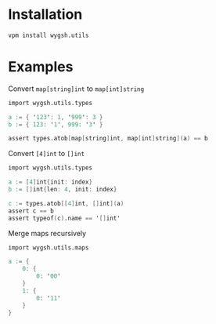 # Installation

```bash
vpm install wygsh.utils
```

# Examples

Convert `map[string]int` to `map[int]string`

```v
import wygsh.utils.types

a := { '123': 1, '999': 3 }
b := { 123: '1', 999: '3' }

assert types.atob[map[string]int, map[int]string](a) == b
```

Convert `[4]int` to `[]int`

```v
import wygsh.utils.types

a := [4]int{init: index}
b := []int{len: 4, init: index}

c := types.atob[[4]int, []int](a)
assert c == b
assert typeof(c).name == '[]int'
```

Merge maps recursively

```v
import wygsh.utils.maps

a := {
	0: {
		0: '00'
	}
	1: {
		0: '11'
	}
}

```